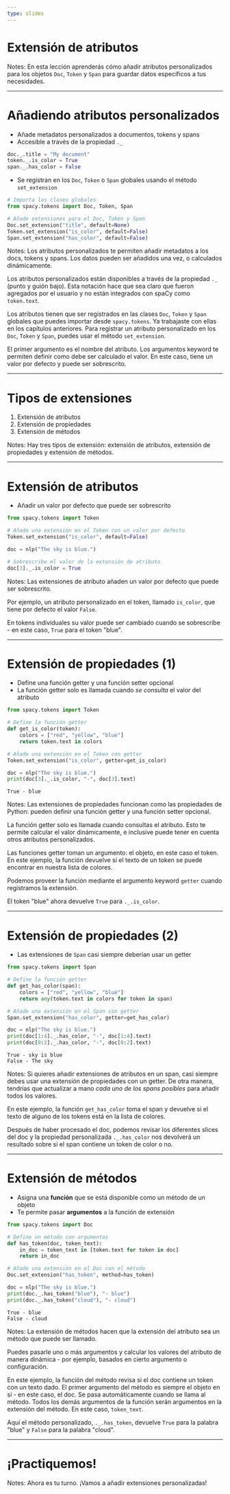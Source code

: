 ```yaml
---
type: slides
---
```


# Extensión de atributos

Notes: En esta lección aprenderás cómo añadir atributos personalizados para los objetos `Doc`,
`Token` y `Span` para guardar datos específicos a tus necesidades.

---

# Añadiendo atributos personalizados

- Añade metadatos personalizados a documentos, tokens y spans
- Accesible a través de la propiedad `._`

```python
doc._.title = "My document"
token._.is_color = True
span._.has_color = False
```

- Se registran en los `Doc`, `Token` o `Span` globales usando el método `set_extension`

```python
# Importa las clases globales
from spacy.tokens import Doc, Token, Span

# Añade extensiones para el Doc, Token y Span
Doc.set_extension("title", default=None)
Token.set_extension("is_color", default=False)
Span.set_extension("has_color", default=False)
```

Notes: Los atributos personalizados te permiten añadir metadatos a los docs, tokens y spans. Los datos pueden ser añadidos una vez, o calculados dinámicamente.

Los atributos personalizados están disponibles a través de la propiedad `._` (punto y guión bajo). Esta notación hace que sea claro que fueron agregados por el usuario y no están integrados con spaCy como `token.text`.

Los atributos tienen que ser registrados en las clases `Doc`, `Token` y `Span` globales que puedes importar desde `spacy.tokens`. Ya trabajaste con ellas en los capítulos anteriores. Para registrar un atributo personalizado en los `Doc`, `Token` y `Span`, puedes usar el método `set_extension`.

El primer argumento es el nombre del atributo. Los argumentos keyword te permiten definir como debe ser calculado el valor. En este caso, tiene un valor por defecto y puede ser sobrescrito.

---

# Tipos de extensiones

1. Extensión de atributos
2. Extensión de propiedades
3. Extensión de métodos

Notes: Hay tres tipos de extensión: extensión de atributos, extensión de propiedades y extensión de métodos.

---

# Extensión de atributos

- Añadir un valor por defecto que puede ser sobrescrito

```python
from spacy.tokens import Token

# Añade una extensión en el Token con un valor por defecto
Token.set_extension("is_color", default=False)

doc = nlp("The sky is blue.")

# Sobrescribe el valor de la extensión de atributo
doc[3]._.is_color = True
```

Notes: Las extensiones de atributo añaden un valor por defecto que puede ser sobrescrito.

Por ejemplo, un atributo personalizado en el token, llamado `is_color`, que tiene por defecto el valor `False`.

En tokens individuales su valor puede ser cambiado cuando se sobrescribe - en este caso, `True` para el token "blue".

---

# Extensión de propiedades (1)

- Define una función getter y una función setter opcional
- La función getter solo es llamada cuando _se consulta_ el valor del atributo

```python
from spacy.tokens import Token

# Define la función getter
def get_is_color(token):
    colors = ["red", "yellow", "blue"]
    return token.text in colors

# Añade una extensión en el Token con getter
Token.set_extension("is_color", getter=get_is_color)

doc = nlp("The sky is blue.")
print(doc[3]._.is_color, "-", doc[3].text)
```

```out
True - blue
```

Notes: Las extensiones de propiedades funcionan como las propiedades de Python: pueden definir una función getter y una función setter opcional.

La función getter solo es llamada cuando consultas el atributo. Esto te permite calcular el valor dinámicamente, e inclusive puede tener en cuenta otros atributos personalizados.

Las funciones getter toman un argumento: el objeto, en este caso el token. En este ejemplo, la función devuelve si el texto de un token se puede encontrar en nuestra lista de colores.

Podemos proveer la función mediante el argumento keyword `getter` cuando registramos la extensión.

El token "blue" ahora devuelve `True` para `._.is_color`.

---

# Extensión de propiedades (2)

- Las extensiones de `Span` casi siempre deberían usar un getter

```python
from spacy.tokens import Span

# Define la función getter
def get_has_color(span):
    colors = ["red", "yellow", "blue"]
    return any(token.text in colors for token in span)

# Añade una extensión en el Span con getter
Span.set_extension("has_color", getter=get_has_color)

doc = nlp("The sky is blue.")
print(doc[1:4]._.has_color, "-", doc[1:4].text)
print(doc[0:2]._.has_color, "-", doc[0:2].text)
```

```out
True - sky is blue
False - The sky
```

Notes: Si quieres añadir extensiones de atributos en un span, casi siempre debes usar una extensión de propiedades con un getter. De otra manera, tendrías que actualizar a mano _cada uno de los spans posibles_ para añadir todos los valores.

En este ejemplo, la función `get_has_color` toma el span y devuelve si el texto de alguno de los tokens está en la lista de colores.

Después de haber procesado el doc, podemos revisar los diferentes slices del doc y la propiedad personalizada `._.has_color` nos devolverá un resultado sobre si el span contiene un token de color o no.

---

# Extensión de métodos

- Asigna una **función** que se está disponible como un método de un objeto
- Te permite pasar **argumentos** a la función de extensión

```python
from spacy.tokens import Doc

# Define un método con argumentos
def has_token(doc, token_text):
    in_doc = token_text in [token.text for token in doc]
    return in_doc

# Añade una extensión en el Doc con el método
Doc.set_extension("has_token", method=has_token)

doc = nlp("The sky is blue.")
print(doc._.has_token("blue"), "- blue")
print(doc._.has_token("cloud"), "- cloud")
```

```out
True - blue
False - cloud
```

Notes: La extensión de métodos hacen que la extensión del atributo sea un método que puede ser llamado.

Puedes pasarle uno o más argumentos y calcular los valores del atributo de manera dinámica - por ejemplo, basados en cierto argumento o configuración.

En este ejemplo, la función del método revisa si el doc contiene un token con un texto dado. El primer argumento del método es siempre el objeto en sí - en este caso, el doc. Se pasa automáticamente cuando se llama al método.
Todos los demás argumentos de la función serán argumentos en la extensión del método. En este caso, `token_text`.

Aquí el método personalizado, `._.has_token`, devuelve `True` para la palabra "blue" y `False` para la palabra "cloud".

---

# ¡Practiquemos!

Notes: Ahora es tu turno. ¡Vamos a añadir extensiones personalizadas!
